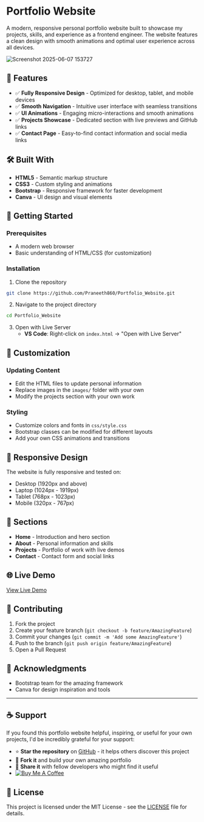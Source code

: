 # Portfolio Website

A modern, responsive personal portfolio website built to showcase my projects, skills, and experience as a frontend engineer. The website features a clean design with smooth animations and optimal user experience across all devices.

![Screenshot 2025-06-07 153727](https://github.com/user-attachments/assets/d8884ac5-ada9-422c-a384-faf652e067e1)


## 🌟 Features

- ✅ **Fully Responsive Design** - Optimized for desktop, tablet, and mobile devices
- ✅ **Smooth Navigation** - Intuitive user interface with seamless transitions
- ✅ **UI Animations** - Engaging micro-interactions and smooth animations
- ✅ **Projects Showcase** - Dedicated section with live previews and GitHub links
- ✅ **Contact Page** - Easy-to-find contact information and social media links


## 🛠️ Built With

- **HTML5** - Semantic markup structure
- **CSS3** - Custom styling and animations
- **Bootstrap** - Responsive framework for faster development
- **Canva** - UI design and visual elements

## 🚀 Getting Started

### Prerequisites

- A modern web browser
- Basic understanding of HTML/CSS (for customization)

### Installation

1. Clone the repository
```bash
git clone https://github.com/Praneeth860/Portfolio_Website.git
```

2. Navigate to the project directory
```bash
cd Portfolio_Website
```

3. Open with Live Server
   - **VS Code**: Right-click on `index.html` → "Open with Live Server"

## 🎨 Customization

### Updating Content
- Edit the HTML files to update personal information
- Replace images in the `images/` folder with your own
- Modify the projects section with your own work

### Styling
- Customize colors and fonts in `css/style.css`
- Bootstrap classes can be modified for different layouts
- Add your own CSS animations and transitions

## 📱 Responsive Design

The website is fully responsive and tested on:
- Desktop (1920px and above)
- Laptop (1024px - 1919px)
- Tablet (768px - 1023px)
- Mobile (320px - 767px)

## 🔗 Sections

- **Home** - Introduction and hero section
- **About** - Personal information and skills
- **Projects** - Portfolio of work with live demos
- **Contact** - Contact form and social links

## 🌐 Live Demo

[View Live Demo](https://praneeth860.github.io/Portfolio_Website/)

## 🤝 Contributing

1. Fork the project
2. Create your feature branch (`git checkout -b feature/AmazingFeature`)
3. Commit your changes (`git commit -m 'Add some AmazingFeature'`)
4. Push to the branch (`git push origin feature/AmazingFeature`)
5. Open a Pull Request


## 🙏 Acknowledgments

- Bootstrap team for the amazing framework
- Canva for design inspiration and tools

---
## ☕ Support

If you found this portfolio website helpful, inspiring, or useful for your own projects, I'd be incredibly grateful for your support:

- ⭐ **Star the repository** on [GitHub](https://github.com/Praneeth860/Portfolio_Website) - it helps others discover this project
- 🍴 **Fork it** and build your own amazing portfolio
- 💝 **Share it** with fellow developers who might find it useful
- [![Buy Me A Coffee](https://img.shields.io/badge/-Buy%20me%20a%20coffee-FFDD00?style=for-the-badge&logo=buy-me-a-coffee&logoColor=black)](https://www.buymeacoffee.com/Praneeth_Medicharla)

## 📝 License

This project is licensed under the MIT License - see the [LICENSE](LICENSE) file for details.


